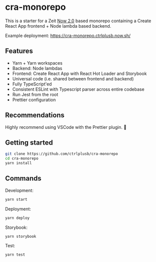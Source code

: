 # cra-monorepo

This is a starter for a Zeit [Now 2.0](https://zeit.co/now) based monorepo containing a Create React App frontend + Node lambda based backend.

Example deployment: https://cra-monorepo.ctrlplusb.now.sh/

## Features

- Yarn + Yarn workspaces
- Backend: Node lambdas
- Frontend: Create React App with React Hot Loader and Storybook
- Universal code (i.e. shared between frontend and backend)
- Fully TypeScript'ed
- Consistent ESLint with Typescript parser across entire codebase
- Run Jest from the root
- Prettier configuration

## Recommendations

Highly recommend using VSCode with the Prettier plugin. 🥰

## Getting started

```bash
git clone https://github.com/ctrlplusb/cra-monorepo
cd cra-monorepo
yarn install
```

## Commands

Development:

```bash
yarn start
```

Deployment:

```bash
yarn deploy
```

Storybook:

```bash
yarn storybook
```

Test:

```bash
yarn test
```
